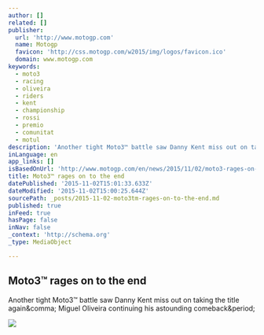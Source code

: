 ```yaml
---
author: []
related: []
publisher:
  url: 'http://www.motogp.com'
  name: Motogp
  favicon: 'http://css.motogp.com/w2015/img/logos/favicon.ico'
  domain: www.motogp.com
keywords:
  - moto3
  - racing
  - oliveira
  - riders
  - kent
  - championship
  - rossi
  - premio
  - comunitat
  - motul
description: 'Another tight Moto3™ battle saw Danny Kent miss out on taking the title again, Miguel Oliveira continuing his astounding comeback.'
inLanguage: en
app_links: []
isBasedOnUrl: 'http://www.motogp.com/en/news/2015/11/02/moto3-rages-on-to-the-end/188660'
title: Moto3™ rages on to the end
datePublished: '2015-11-02T15:01:33.633Z'
dateModified: '2015-11-02T15:00:25.644Z'
sourcePath: _posts/2015-11-02-moto3tm-rages-on-to-the-end.md
published: true
inFeed: true
hasPage: false
inNav: false
_context: 'http://schema.org'
_type: MediaObject

---
```

<article style=""><h1>Moto3™ rages on to the end</h1><p>Another tight Moto3™ battle saw Danny Kent miss out on taking the title again&amp;comma; Miguel Oliveira continuing his astounding comeback&amp;period;</p><img src="http://photos.motogp.com/2015/11/02/_moto3_4gn_7182.big.jpg" /></article>